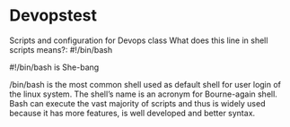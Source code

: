 # Devopstest
Scripts and configuration for Devops class
What does this line in shell scripts means?: #!/bin/bash

#!/bin/bash is She-bang

/bin/bash is the most common shell used as default shell for user login of the linux system. The shell’s name is an acronym for Bourne-again shell. Bash can execute the vast majority of scripts and thus is widely used because it has more features, is well developed and better syntax.

